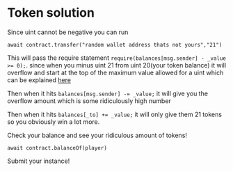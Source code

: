 # Token solution

Since uint cannot be negative you can run 
```
await contract.transfer("random wallet address thats not yours","21")
```

This will pass the require statement ```require(balances[msg.sender] - _value >= 0);```. since when you minus uint 21 from uint 20(your token balance) it will overflow and start at the top of the maximum value allowed for a uint which can be explained [here](https://ethereum.stackexchange.com/questions/29946/what-is-uint256)

Then when it hits ```balances[msg.sender] -= _value;``` it will give you the overflow amount which is some ridiculously high number

Then when it hits ```balances[_to] += _value;``` it will only give them 21 tokens so you obviously win a lot more.

Check your balance and see your ridiculous amount of tokens!
```
await contract.balanceOf(player)
```

Submit your instance!

